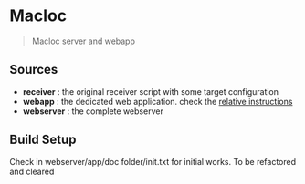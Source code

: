 # Macloc

> Macloc server and webapp

## Sources

- **receiver** :
    the original receiver script with some target configuration
- **webapp** :
    the dedicated web application. check the [relative instructions](webapp/README.md)
- **webserver** :
    the complete webserver 

## Build Setup

Check in webserver/app/doc folder/init.txt for initial works. To be refactored and cleared